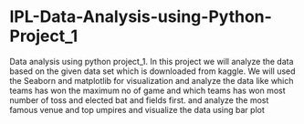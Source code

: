 # IPL-Data-Analysis-using-Python-Project_1
Data analysis using python project_1. In this project we will analyze the data based on the given data set which is downloaded from kaggle. We will used the Seaborn and matplotlib for visualization and analyze the data like which teams has won the maximum no of game and which teams has won most number of toss and elected bat and fields first. and analyze the most famous venue and top umpires and visualize the data using bar plot
